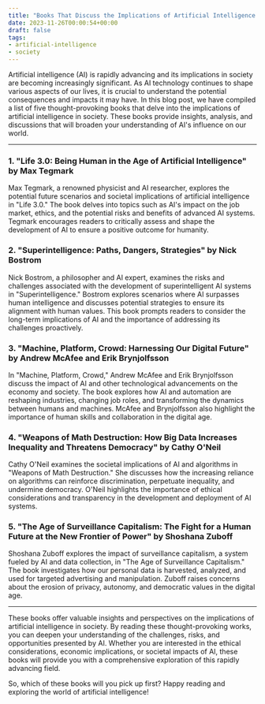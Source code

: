 ```yaml
---
title: "Books That Discuss the Implications of Artificial Intelligence in Society"
date: 2023-11-26T00:00:54+00:00
draft: false
tags: 
- artificial-intelligence
- society
---
```


Artificial intelligence (AI) is rapidly advancing and its implications in society are becoming increasingly significant. As AI technology continues to shape various aspects of our lives, it is crucial to understand the potential consequences and impacts it may have. In this blog post, we have compiled a list of five thought-provoking books that delve into the implications of artificial intelligence in society. These books provide insights, analysis, and discussions that will broaden your understanding of AI's influence on our world.

---

### 1. "Life 3.0: Being Human in the Age of Artificial Intelligence" by Max Tegmark

Max Tegmark, a renowned physicist and AI researcher, explores the potential future scenarios and societal implications of artificial intelligence in "Life 3.0." The book delves into topics such as AI's impact on the job market, ethics, and the potential risks and benefits of advanced AI systems. Tegmark encourages readers to critically assess and shape the development of AI to ensure a positive outcome for humanity.

### 2. "Superintelligence: Paths, Dangers, Strategies" by Nick Bostrom

Nick Bostrom, a philosopher and AI expert, examines the risks and challenges associated with the development of superintelligent AI systems in "Superintelligence." Bostrom explores scenarios where AI surpasses human intelligence and discusses potential strategies to ensure its alignment with human values. This book prompts readers to consider the long-term implications of AI and the importance of addressing its challenges proactively.

### 3. "Machine, Platform, Crowd: Harnessing Our Digital Future" by Andrew McAfee and Erik Brynjolfsson

In "Machine, Platform, Crowd," Andrew McAfee and Erik Brynjolfsson discuss the impact of AI and other technological advancements on the economy and society. The book explores how AI and automation are reshaping industries, changing job roles, and transforming the dynamics between humans and machines. McAfee and Brynjolfsson also highlight the importance of human skills and collaboration in the digital age.

### 4. "Weapons of Math Destruction: How Big Data Increases Inequality and Threatens Democracy" by Cathy O'Neil

Cathy O'Neil examines the societal implications of AI and algorithms in "Weapons of Math Destruction." She discusses how the increasing reliance on algorithms can reinforce discrimination, perpetuate inequality, and undermine democracy. O'Neil highlights the importance of ethical considerations and transparency in the development and deployment of AI systems.

### 5. "The Age of Surveillance Capitalism: The Fight for a Human Future at the New Frontier of Power" by Shoshana Zuboff

Shoshana Zuboff explores the impact of surveillance capitalism, a system fueled by AI and data collection, in "The Age of Surveillance Capitalism." The book investigates how our personal data is harvested, analyzed, and used for targeted advertising and manipulation. Zuboff raises concerns about the erosion of privacy, autonomy, and democratic values in the digital age.

---

These books offer valuable insights and perspectives on the implications of artificial intelligence in society. By reading these thought-provoking works, you can deepen your understanding of the challenges, risks, and opportunities presented by AI. Whether you are interested in the ethical considerations, economic implications, or societal impacts of AI, these books will provide you with a comprehensive exploration of this rapidly advancing field.

So, which of these books will you pick up first? Happy reading and exploring the world of artificial intelligence!